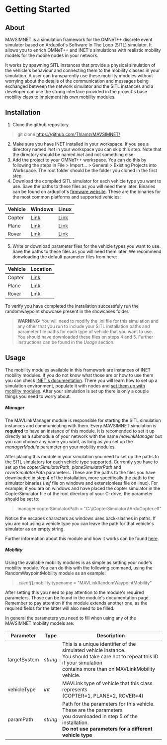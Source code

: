 # Getting Started
## About

MAVSIMNET is a simulation framework for the OMNeT++ discrete event simulator based on Ardupilot's Software In The Loop (SITL) simulator. It allows you to enrich OMNeT++ and INET's simulations with realistic mobility models for the mobile nodes in your network. 

It works by spawning SITL instances that provide a physical simulation of the vehicle's behaviour and connecting them to the mobility classes in your simulation. A user can transparently use these mobility modules without worrying about the details of the communication and messages being exchanged between the network simulator and the SITL instances and a developer can use the strong interface provided in the project's base mobility class to implement his own mobility modules.

## Installation

1. Clone the github repository.
> git clone https://github.com/Thlamz/MAVSIMNET/
2. Make sure you have INET installed in your workspace. If you see a directory named *inet* in your workspace you can skip this step. Note that the directory should be named *inet* and not something else.
3. Add the project to your OMNeT++ workspace. You can do this by following the steps in File > Import... > General > Existing Projects into Workspace. The root folder should be the folder you cloned in the first step.
4. Download the compiled SITL simulator for each vehicle type you want to use. Save the paths to these files as you will need them later. Binaries can be found on ardupilot's [firmware website](https://firmware.ardupilot.org/). These are the binaries for the most common platforms and supported vehicles:

| Vehicle | Windows | Linux |
| ------- | ------- | ----- |
| Copter  |  [Link](https://firmware.ardupilot.org/Tools/MissionPlanner/sitl/CopterStable/) | [Link](https://firmware.ardupilot.org/Copter/stable/SITL_x86_64_linux_gnu/) |
|  Plane  |  [Link](https://firmware.ardupilot.org/Tools/MissionPlanner/sitl/PlaneStable/) | [Link](https://firmware.ardupilot.org/Plane/stable/SITL_x86_64_linux_gnu/) |
|  Rover  |  [Link](https://firmware.ardupilot.org/Tools/MissionPlanner/sitl/RoverStable/) | [Link](https://firmware.ardupilot.org/Rover/stable/SITL_x86_64_linux_gnu/) |

5. Write or download parameter files for the vehicle types you want to use. Save the paths to these files as you will need them later. We recommend donwloading the default parameter files from here:

| Vehicle | Location |
| ------- | -------- |
|  Copter | [Link](https://raw.githubusercontent.com/ArduPilot/ardupilot/master/Tools/autotest/default_params/copter.parm) |
|  Plane  | [Link](https://raw.githubusercontent.com/ArduPilot/ardupilot/master/Tools/autotest/default_params/plane.parm) |
|  Rover  | [Link](https://raw.githubusercontent.com/ArduPilot/ardupilot/master/Tools/autotest/default_params/rover.parm) |

To verify you have completed the installation successfuly run the randomwaypoint showcase present in the showcases folder. 

> **WARNING:** You will need to modify the .ini file for this simulation and any other that you run to include your SITL installation paths and parameter file paths for each type of vehicle that you want to use. You should have downloaded these files on steps 4 and 5. Further instructions can be found in the *Usage* section.

## Usage

The mobility modules available in this framework are instances of INET mobility modules. If you do not know what those are or how to use them you can check [INET's documentation](https://inet.omnetpp.org/docs/users-guide/index.html). There you will learn how to set up a simulation environment, populate it with nodes and [set them up with mobility modules](https://inet.omnetpp.org/docs/users-guide/index.html). After your simulation is set up there is only a couple things you need to worry about.

##### Manager

The MAVLinkManager module is responsible for starting the SITL simulation instances and communicating with them. Every MAVSIMNET simulation is **required** to have an instance of this module. It is recomended to set it up directly as a submodule of your network with the name *mavlinkManager* but you can choose any name you want, as long as you set up the *managerModule* parameter on your mobility modules. 

After placing this module in your simulation you need to set up the paths to the SITL simulators for each vehicle type supported. Currently you have to set up the *copterSimulatorPath*, *planeSimulatorPath* and *roverSimulatorPath* parameters. These are the paths to the files you have downloaded in step 4 of the installation, more specifically the path to the simulator binaries (*.elf* file on windows and extensionless file on linux). For example, if you ara on windows and have placed the copter simulator in the CopterSimulator file of the root directory of your C: drive, the parameter should be set to:

> manager.copterSimulatorPath = "C:\\\CopterSimulator\\\ArduCopter.elf"

Notice the escapes characters as windows uses back-slashes in paths. If you are not using a vehicle type you can leave the path for that vehicle's simulator as an empty string. 

Further information about this module and how it works can be found [here](/Modules/MAVLinkManager).

##### Mobility

Using the available mobility modules is as simple as setting your node's mobility module. You can do this with the following command, using the RandomWaypointMobility module as an example:

> *.client[*].mobility.typename = "MAVLinkRandomWaypointMobility"

After setting this you need to pay attention to the module's required parameters. Those can be found in the module's documentation page. Remember to pay attention if the module extends another one, as the required fields for the latter will also need to be filled. 

In general the parameters you need to fill when using any of the MAVSIMNET mobility models are:

| Parameter | Type | Description |
| --------- | ---- | ----------- |
| targetSystem | *string* | This is a unique identifier of the simulated vehicle instance. <br>You should take care not to repeat this ID if your simulation<br> contains more than on MAVLinkMobility vehicle. |
| vehicleType | *int* | MAVLink type of vehicle that this class represents <br>(COPTER=1, PLANE=2, ROVER=4) |
| paramPath | *string* | Path for the parameters for this vehicle. These are the parameters<br> you downloaded in step 5 of the installation. <br>**Do not use parameters for a different vehicle type** |
